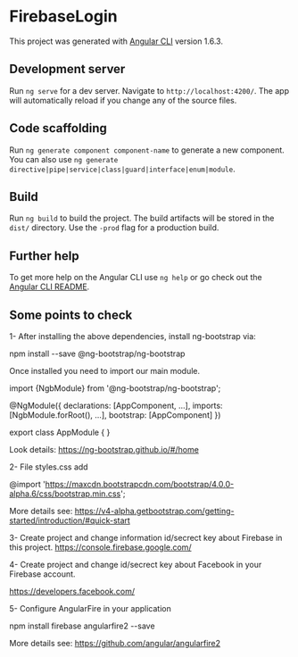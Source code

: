 # FirebaseLogin

This project was generated with [Angular CLI](https://github.com/angular/angular-cli) version 1.6.3.

## Development server

Run `ng serve` for a dev server. Navigate to `http://localhost:4200/`. The app will automatically reload if you change any of the source files.

## Code scaffolding

Run `ng generate component component-name` to generate a new component. You can also use `ng generate directive|pipe|service|class|guard|interface|enum|module`.

## Build

Run `ng build` to build the project. The build artifacts will be stored in the `dist/` directory. Use the `-prod` flag for a production build.

## Further help

To get more help on the Angular CLI use `ng help` or go check out the [Angular CLI README](https://github.com/angular/angular-cli/blob/master/README.md).

## Some points to check

1- After installing the above dependencies, install ng-bootstrap via:

npm install --save @ng-bootstrap/ng-bootstrap

Once installed you need to import our main module.

import {NgbModule} from '@ng-bootstrap/ng-bootstrap';

@NgModule({
  declarations: [AppComponent, ...],
  imports: [NgbModule.forRoot(), ...],
  bootstrap: [AppComponent]
})

export class AppModule {
}

Look details:
https://ng-bootstrap.github.io/#/home

2- File styles.css add

@import 'https://maxcdn.bootstrapcdn.com/bootstrap/4.0.0-alpha.6/css/bootstrap.min.css';

More details see:
https://v4-alpha.getbootstrap.com/getting-started/introduction/#quick-start

3- Create project and change information id/secrect key about Firebase in this project.
https://console.firebase.google.com/

4- Create project and change id/secrect key about Facebook in your Firebase account.

https://developers.facebook.com/

5- Configure AngularFire in your application

npm install firebase angularfire2 --save

More details see:
https://github.com/angular/angularfire2

